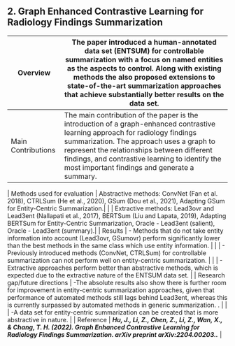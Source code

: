 ## 2. Graph Enhanced Contrastive Learning for Radiology Findings Summarization

| Overview  | The paper introduced a human-annotated data set (ENTSUM) for controllable summarization with a focus on named entities as the aspects to control. Along      with existing methods the also proposed extensions to state-of-the-art summarization approaches that achieve substantially better results on the data set. |
| --- | --- |
| Main Contributions  | The main contribution of the paper is the introduction of a graph-enhanced contrastive learning approach for radiology findings summarization. The approach uses a graph to represent the relationships between different findings, and contrastive learning to identify the most important findings and generate a summary.|
                    
| Methods used for evaluation  | Abstractive methods: ConvNet (Fan et al. 2018), CTRLSum (He et al., 2020), GSum (Dou et al., 2021), Adapting GSum for Entity-Centric Summarization.|
|                              | Extractive methods: Lead3ovr and Lead3ent (Nallapati et al., 2017), BERTSum (Liu and Lapata, 2019), Adapting BERTSum for Entity-Centric Summarization, Oracle - Lead3ent (salient), Oracle - Lead3ent (summary).|
| Results  | - Methods that do not take entity information into account (Lead3ovr, GSumovr) perform significantly lower than the best methods in the same class which use entity information. |
|          | - Previously introduced methods (ConvNet, CTRLSum) for controllable summarization can not perform well on entity-centric summarization. |
|          | - Extractive approaches perform better than abstractive methods, which is expected due to the extractive nature of the ENTSUM data set. |
| Research gap/future directions  | -The absolute results also show there is further room for improvement in entity-centric summarization approaches, given that performance of automated methods still lags behind Lead3ent, whereas this is currently surpassed by automated methods in generic summarization. . |
|                                 | -A data set for entity-centric summarization can be created that is more abstractive in nature. |
| Reference  | ***Hu, J., Li, Z., Chen, Z., Li, Z., Wan, X., & Chang, T. H. (2022). Graph Enhanced Contrastive Learning for Radiology Findings Summarization. arXiv preprint arXiv:2204.00203..*** |

